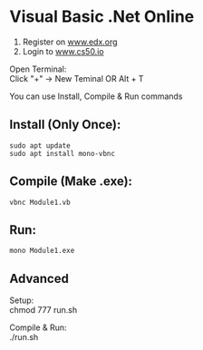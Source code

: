Visual Basic .Net Online
=

1. Register on www.edx.org  
2. Login to www.cs50.io 

Open Terminal:  
Click "+" -> New Teminal OR Alt + T     

You can use Install, Compile & Run commands     

Install (Only Once):
-
    sudo apt update     
    sudo apt install mono-vbnc      

Compile (Make .exe):    
-
    vbnc Module1.vb 

Run:    
-
    mono Module1.exe    

Advanced
-
Setup:  
    chmod 777 run.sh    
    
Compile & Run:   
    ./run.sh